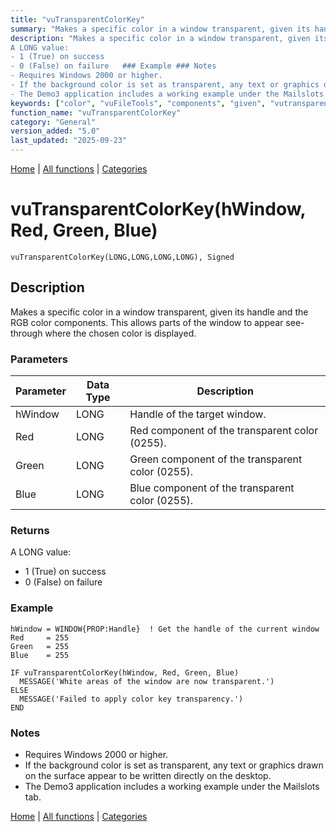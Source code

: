 ```yaml
---
title: "vuTransparentColorKey"
summary: "Makes a specific color in a window transparent, given its handle and the RGB color components."
description: "Makes a specific color in a window transparent, given its handle and the RGB color components. This allows parts of the window to appear see-through where the chosen color is displayed. ### Parameters ### Returns
A LONG value:  
- 1 (True) on success  
- 0 (False) on failure   ### Example ### Notes
- Requires Windows 2000 or higher.  
- If the background color is set as transparent, any text or graphics drawn on the surface appear to be written directly on the desktop.  
- The Demo3 application includes a working example under the Mailslots tab. [Home](../index.md) | [All functions](index.md) | [Categories](../categories/index.md)"
keywords: ["color", "vuFileTools", "components", "given", "vutransparentcolorkey", "handle", "general", "makes", "specific", "transparent", "window", "Clarion"]
function_name: "vuTransparentColorKey"
category: "General"
version_added: "5.0"
last_updated: "2025-09-23"
---
```


[Home](../index.md) | [All functions](index.md) | [Categories](../categories/index.md)

# vuTransparentColorKey(hWindow, Red, Green, Blue)

```Prototype
vuTransparentColorKey(LONG,LONG,LONG,LONG), Signed
```


## Description
Makes a specific color in a window transparent, given its handle and the RGB color components. This allows parts of the window to appear see-through where the chosen color is displayed.

### Parameters

| Parameter | Data Type | Description                                                                 |
|-----------|-----------|-----------------------------------------------------------------------------|
| hWindow   | LONG      | Handle of the target window.                                                |
| Red       | LONG      | Red component of the transparent color (0255).                             |
| Green     | LONG      | Green component of the transparent color (0255).                           |
| Blue      | LONG      | Blue component of the transparent color (0255).                            |

### Returns
A LONG value:  
- 1 (True) on success  
- 0 (False) on failure  

### Example

```Clarion
hWindow = WINDOW{PROP:Handle}  ! Get the handle of the current window
Red     = 255
Green   = 255
Blue    = 255

IF vuTransparentColorKey(hWindow, Red, Green, Blue)
  MESSAGE('White areas of the window are now transparent.')
ELSE
  MESSAGE('Failed to apply color key transparency.')
END
```

### Notes
- Requires Windows 2000 or higher.  
- If the background color is set as transparent, any text or graphics drawn on the surface appear to be written directly on the desktop.  
- The Demo3 application includes a working example under the Mailslots tab.

[Home](../index.md) | [All functions](index.md) | [Categories](../categories/index.md)
